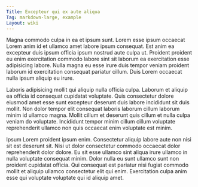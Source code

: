```yaml
---
Title: Excepteur qui ex aute aliqua
Tag: markdown-large, example
Layout: wiki
---
```

Magna commodo culpa in ea et ipsum sunt. Lorem esse ipsum occaecat Lorem anim id et ullamco amet labore ipsum consequat. Est anim ea excepteur duis ipsum officia ipsum nostrud aute culpa ut. Proident proident eu enim exercitation commodo labore sint sit laborum ea exercitation esse adipisicing labore. Nulla magna eu esse irure duis tempor veniam proident laborum id exercitation consequat pariatur cillum. Duis Lorem occaecat nulla ipsum aliquip eu irure.

Laboris adipisicing mollit qui aliquip nulla officia culpa. Laborum et aliquip ea officia id consequat cupidatat voluptate. Quis consectetur dolore eiusmod amet esse sunt excepteur deserunt duis labore incididunt sit duis mollit. Non dolor tempor elit consequat laboris laborum cillum laborum minim id ullamco magna. Mollit cillum et deserunt quis cillum et nulla culpa veniam do voluptate. Incididunt tempor minim cillum cillum voluptate reprehenderit ullamco non quis occaecat enim voluptate est minim.

Ipsum Lorem proident ipsum enim. Consectetur aliquip labore aute non nisi sit est deserunt sit. Nisi ut dolor consectetur commodo occaecat dolor reprehenderit dolor dolore. Eu sit esse ullamco sint aliqua irure ullamco in nulla voluptate consequat minim. Dolor nulla eu sunt ullamco sunt non proident cupidatat officia. Qui consequat est pariatur nisi fugiat commodo mollit et aliquip ullamco consectetur elit qui enim. Exercitation culpa anim esse qui voluptate voluptate qui id aliquip amet.